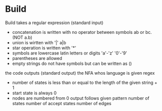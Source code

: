 # Build
Build takes a regular expression (standard input)

- concatenation is written with no operator between symbols ab or bc. (NOT a.b)
- union is wirtten with '|' a|b
- star operation is written with '*'
- symbols are lowercase latin letters or digits 'a'-'z' '0'-'9'
- parentheses are allowed
- empty strings do not have symbols but can be written as ()

the code outputs (standard output) the NFA whos language is given regex 
- number of states is less than or equal to the length of the given string + 1
- start state is always 0
- nodes are numbered from 0
output follows given pattern
number of states      number of accept states      number of edges
